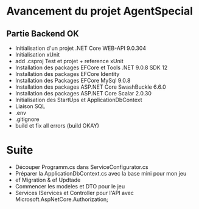 # Avancement du projet AgentSpecial

## Partie Backend OK
- Initialisation d'un projet .NET Core WEB-API 9.0.304
- Initialisation xUnit
- add .csproj Test et projet + reference xUnit
- Installation des packages EFCore et Tools .NET 9.0.8 SDK 12
- Installation des packages EFCore Identity 
- Installation des Packages EFCore MySql 9.0.8
- Installation des packages ASP.NET Core SwashBuckle 6.6.0
- Installation des packages ASP.NET Core Scalar 2.0.30
- Initialisation des StartUps et ApplicationDbContext
- Liaison SQL
- .env
- .gitignore
- build et fix all errors (build OKAY)


# Suite
- Découper Programm.cs dans ServiceConfigurator.cs
- Préparer la ApplicationDbContext.cs avec la base mini pour mon jeu
- ef Migration & ef Updtade
- Commencer les modeles et DTO pour le jeu
- Services IServices et Controller pour l'API avec Microsoft.AspNetCore.Authorization;